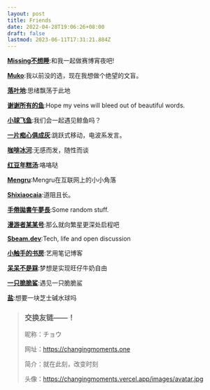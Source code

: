 ```yaml
---
layout: post
title: Friends
date: 2022-04-28T19:06:26+08:00
draft: false
lastmod: 2023-06-11T17:31:21.884Z
---
```

[**Missing不想睡**](https://hugo-missingid.vercel.app/):和我一起做赛博宵夜吧!

[**Muko**](https://hugo-mukokka.vercel.app/):我以前没的选，现在我想做个绝望的文盲。

[**落叶地**](https://good-luck.vercel.app/):思绪飘荡于此地

[**谢谢所有的鱼**](https://gregueria.icu/):Hope my veins will bleed out of beautiful words.

[**小球飞鱼**](https://mantyke.icu/):我们会一起遇见鲸鱼吗？

[**一片痴心俱成灰**](https://akaito.xyz/):跳跃式移动，电波系发言。

[**咖啡冰河**](https://blog.mysto.cyou/):无感而发，随性而谈

[**红豆年糕汤**](https://bibli.info/):咯咯哒

[**Mengru**](https://mengru.space/):Mengru在互联网上的小小角落

[**Shixiaocaia**](https://shixiaocaia.fun):道阻且长。

[**手倦拋書午夢長**](https://www.shingireservation.com/):Some random stuff.

[**漫游者某某号**](https://notion-next-six-henna.vercel.app/):那么就向繁星更深处启程吧

[**Sbeam.dev**](https://sbeam.dev/):Tech, life and open discussion

[**小触手的书房**](https://heiheihei.ca/):艺用笔记博客

[**呆呆不是槑**](https://graugris.icu/):梦想是实现旺仔牛奶自由

[**一只脆脆鲨**](http://woods.sharktale.xyz/):遇见一只脆脆鲨

[**盐**](sunnkynews.icu/):想要一块芝士碱水球吗

> ### 交换友链——！
> 
> 昵称：チョウ 
> 
> 网址：https://changingmoments.one
> 
> 简介：就在此刻，改变时刻 
> 
> 头像：https://changingmoments.vercel.app/images/avatar.jpg